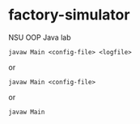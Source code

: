 # factory-simulator
NSU OOP Java lab

`javaw Main <config-file> <logfile>`

or
  
`javaw Main <config-file>`

or
  
`javaw Main`
